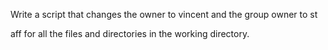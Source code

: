 Write a script that changes the owner to vincent and the group owner to st

aff for all the files and directories in the working directory.
